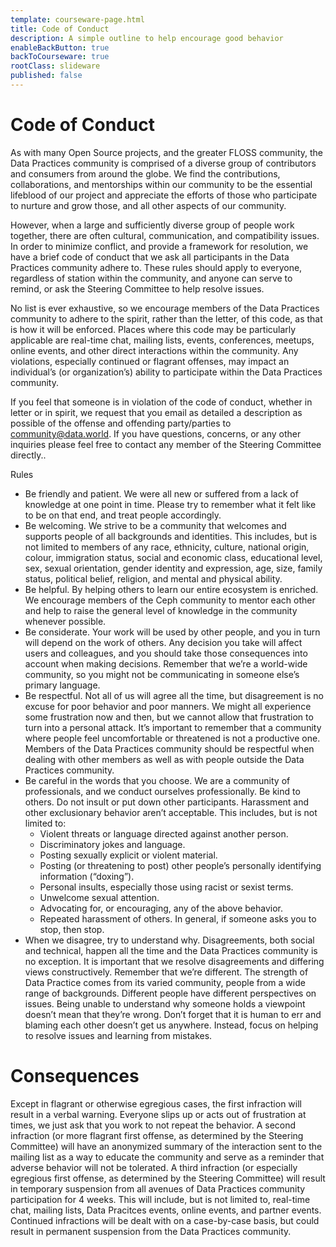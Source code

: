```yaml
---
template: courseware-page.html
title: Code of Conduct
description: A simple outline to help encourage good behavior
enableBackButton: true
backToCourseware: true
rootClass: slideware
published: false
---
```



# Code of Conduct

As with many Open Source projects, and the greater FLOSS community, the Data Practices community is comprised of a diverse group of contributors and consumers from around the globe. We find the contributions, collaborations, and mentorships within our community to be the essential lifeblood of our project and appreciate the efforts of those who participate to nurture and grow those, and all other aspects of our community.

However, when a large and sufficiently diverse group of people work together, there are often cultural, communication, and compatibility issues. In order to minimize conflict, and provide a framework for resolution, we have a brief code of conduct that we ask all participants in the Data Practices community adhere to. These rules should apply to everyone, regardless of station within the community, and anyone can serve to remind, or ask the Steering Committee to help resolve issues.

No list is ever exhaustive, so we encourage members of the Data Practices community to adhere to the spirit, rather than the letter, of this code, as that is how it will be enforced. Places where this code may be particularly applicable are real-time chat, mailing lists, events, conferences, meetups, online events, and other direct interactions within the community. Any violations, especially continued or flagrant offenses, may impact an individual’s (or organization’s) ability to participate within the Data Practices community.

If you feel that someone is in violation of the code of conduct, whether in letter or in spirit, we request that you email as detailed a description as possible of the offense and offending party/parties to community@data.world. If you have questions, concerns, or any other inquiries please feel free to contact any member of the Steering Committee directly..
 
Rules
 
* Be friendly and patient. We were all new or suffered from a lack of knowledge at one point in time. Please try to remember what it felt like to be on that end, and treat people accordingly.
* Be welcoming. We strive to be a community that welcomes and supports people of all backgrounds and identities. This includes, but is not limited to members of any race, ethnicity, culture, national origin, colour, immigration status, social and economic class, educational level, sex, sexual orientation, gender identity and expression, age, size, family status, political belief, religion, and mental and physical ability.
* Be helpful. By helping others to learn our entire ecosystem is enriched. We encourage members of the Ceph community to mentor each other and help to raise the general level of knowledge in the community whenever possible.
* Be considerate. Your work will be used by other people, and you in turn will depend on the work of others. Any decision you take will affect users and colleagues, and you should take those consequences into account when making decisions. Remember that we’re a world-wide community, so you might not be communicating in someone else’s primary language.
* Be respectful. Not all of us will agree all the time, but disagreement is no excuse for poor behavior and poor manners. We might all experience some frustration now and then, but we cannot allow that frustration to turn into a personal attack. It’s important to remember that a community where people feel uncomfortable or threatened is not a productive one. Members of the Data Practices community should be respectful when dealing with other members as well as with people outside the Data Practices community.
* Be careful in the words that you choose. We are a community of professionals, and we conduct ourselves professionally. Be kind to others. Do not insult or put down other participants. Harassment and other exclusionary behavior aren’t acceptable. This includes, but is not limited to:
	* Violent threats or language directed against another person.
	* Discriminatory jokes and language.
	* Posting sexually explicit or violent material.
	* Posting (or threatening to post) other people’s personally identifying information (“doxing”).
	* Personal insults, especially those using racist or sexist terms.
	* Unwelcome sexual attention.
	* Advocating for, or encouraging, any of the above behavior.
	* Repeated harassment of others. In general, if someone asks you to stop, then stop.
* When we disagree, try to understand why. Disagreements, both social and technical, happen all the time and the Data Practices community is no exception. It is important that we resolve disagreements and differing views constructively. Remember that we’re different. The strength of Data Practice comes from its varied community, people from a wide range of backgrounds. Different people have different perspectives on issues. Being unable to understand why someone holds a viewpoint doesn’t mean that they’re wrong. Don’t forget that it is human to err and blaming each other doesn’t get us anywhere. Instead, focus on helping to resolve issues and learning from mistakes.
 
# Consequences

Except in flagrant or otherwise egregious cases, the first infraction will result in a verbal warning. Everyone slips up or acts out of frustration at times, we just ask that you work to not repeat the behavior.
A second infraction (or more flagrant first offense, as determined by the Steering Committee) will have an anonymized summary of the interaction sent to the mailing list as a way to educate the community and serve as a reminder that adverse behavior will not be tolerated.
A third infraction (or especially egregious first offense, as determined by the Steering Committee) will result in temporary suspension from all avenues of Data Practices community participation for 4 weeks. This will include, but is not limited to, real-time chat, mailing lists, Data Pracitces events, online events, and partner events.
Continued infractions will be dealt with on a case-by-case basis, but could result in permanent suspension from the Data Practices community.

